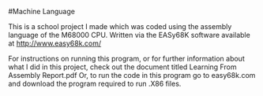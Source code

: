 #Machine Language

This is a school project I made which was coded using the assembly language of the M68000 CPU. Written via the EASy68K software available at http://www.easy68k.com/

For instructions on running this program, or for further information about what I did in this project, check out the document titled Learning From Assembly Report.pdf
Or, to run the code in this program go to easy68k.com and download the program required to run .X86 files.

